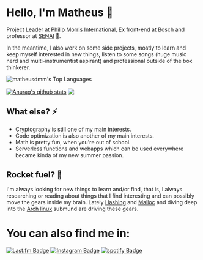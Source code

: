 # Hello, I'm Matheus 👋

Project Leader at [Philip Morris International](https://www.pmi.com/), Ex front-end at Bosch and professor at [SENAI](https://www.portaldaindustria.com.br/senai/) 🌁.

In the meantime, I also work on some side projects, mostly to learn and keep myself interested in new things, listen to some songs (huge music nerd and multi-instrumentist aspirant) and professional outside of the box thinkerer.

![matheusdmm's Top Languages](https://github-readme-stats.vercel.app/api/top-langs/?username=matheusdmm&theme=prussian&show_icons=true&hide_border=true&layout=compact)

<a href="https://github.com/matheusdmm"><img align="center" src="https://komarev.com/ghpvc/?username=matheusdmm&logo=GitHub&label=github%20visits&color=336699&logoColor=white&style=flat-square" alt="Anurag's github stats" /></a> <a href="https://github.com/matheusdmm/matheusdmm/blob/main/resume.pdf"><img align="center" src="https://img.shields.io/badge/-My Resume 📄-2D4E00?style=flat-square" /></a>

## What else? ⚡️

- Cryptography is still one of my main interests.
- Code optimization is also another of my main interests.
- Math is pretty fun, when you're out of school.
- Serverless functions and webapps which can be used everywhere became kinda of my new summer passion.

## Rocket fuel? 🚀

I'm always looking for new things to learn and/or find, that is, I always researching or reading about things that I find interesting and can possibly move the gears inside my brain. Lately [Hashing](https://github.com/matheusdmm/Hashc) and [Malloc](https://github.com/matheusdmm/Malloc) and diving deep into the [Arch linux](https://archlinux.org) submund are driving these gears.

# You can also find me in:

[![Last.fm Badge](https://img.shields.io/badge/-matheusdmm-red?style=flat&logo=Last.fm&logoColor=white&link=https://www.last.fm/user/matheusdmm/)](https://www.last.fm/user/matheusdmm) [![Instagram Badge](https://img.shields.io/badge/-@mathcartney-brown?style=flat&logo=instagram&logoColor=white&link=https://instagram.com/mathcartney/)](https://instagram.com/mathcartney) [![spotify Badge](https://img.shields.io/badge/-@matheusdmm-green?style=flat&logo=spotify&logoColor=white&link=https://instagram.com/matheusdmm/)](https://open.spotify.com/user/matheusdmm?si=q60wFjSJRpKGznx514kNxQ)
